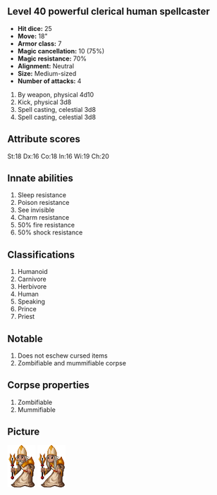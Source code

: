 ## Level 40 powerful clerical human spellcaster

- **Hit dice:** 25
- **Move:** 18"
- **Armor class:** 7
- **Magic cancellation:** 10 (75%)
- **Magic resistance:** 70%
- **Alignment:** Neutral
- **Size:** Medium-sized
- **Number of attacks:** 4
1. By weapon, physical 4d10
2. Kick, physical 3d8
3. Spell casting, celestial 3d8
4. Spell casting, celestial 3d8

## Attribute scores

St:18 Dx:16 Co:18 In:16 Wi:19 Ch:20

## Innate abilities

1. Sleep resistance
2. Poison resistance
3. See invisible
4. Charm resistance
5. 50% fire resistance
6. 50% shock resistance

## Classifications

1. Humanoid
2. Carnivore
3. Herbivore
4. Human
5. Speaking
6. Prince
7. Priest

## Notable

1. Does not eschew cursed items
2. Zombifiable and mummifiable corpse

## Corpse properties

1. Zombifiable
2. Mummifiable

## Picture

![High priest](https://github.com/hyvanmielenpelit/GnollHackTileSet/blob/main/Monsters/high_priest/high_priest.png) ![High priestess](https://github.com/hyvanmielenpelit/GnollHackTileSet/blob/main/Monsters/high_priest/high_priest_female.png)
